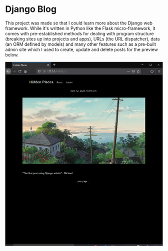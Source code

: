 # Django Blog

This project was made so that I could learn more about the Django web framework. While it's written in Python like the Flask micro-framework, it comes with pre-established methods for dealing with program structure (breaking sites up into projects and apps), URLs (the URL dispatcher), data (an ORM defined by models) and many other features such as a pre-built admin site which I used to create, update and delete posts for the preview below.

![Preview](resources/preview.PNG)
